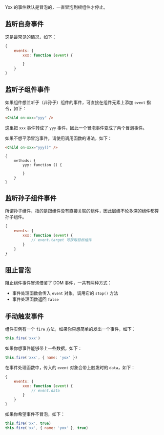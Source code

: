 Yox 的事件默认是冒泡的，一直冒泡到根组件才停止。

## 监听自身事件

这是最常见的情况，如下：

```javascript
{
    events: {
        xxx: function (event) {

        }
    }
}
```

## 监听子组件事件

如果组件想监听子（非孙子）组件的事件，可直接在组件元素上添加 `event` 指令，如下：

```html
<Child on-xxx="yyy" />
```

这里把 `xxx` 事件转成了 `yyy` 事件，因此一个冒泡事件变成了两个冒泡事件。

如果不想平添冒泡事件，请使用调用函数的语法，如下：

```html
<Child on-xxx="yyy()" />
```

```
{
    methods: {
        yyy: function () {

        }
    }
}
```

## 监听孙子组件事件

所谓孙子组件，指的是跟组件没有直接关联的组件，因此层级不论多深的组件都算孙子组件。


```javascript
{
    events: {
        xxx: function (event) {
            // event.target 可获取目标组件
        }
    }
}
```

## 阻止冒泡

阻止组件事件冒泡借鉴了 DOM 事件，一共有两种方式：

* 事件处理函数会传入 `event` 对象，调用它的 `stop()` 方法 
* 事件处理函数返回 `false`

## 手动触发事件

组件实例有一个 `fire` 方法，如果你只想简单的发出一个事件，如下：

```javascript
this.fire('xxx')
```

如果你想事件能够带上一些数据，如下：

```javascript
this.fire('xxx', { name: 'yox' })
```

在事件处理函数中，传入的 `event` 对象会带上触发时的 `data`，如下：

```javascript
{
    events: {
        xxx: function (event) {
            // event.data
        }
    }
}
```

如果你希望事件不冒泡，如下：

```javascript
this.fire('xx', true)
this.fire('xx', { name: 'yox' }, true)
```